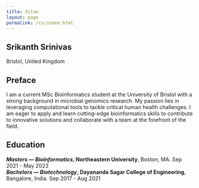 ```yaml
---
title: Vitae
layout: page
permalink: /cv/index.html
---
```

## Srikanth Srinivas
<!---[srinivasa.a@northeastern.edu](mailto:srinivasa.@northeastern.edu) --->
Bristol, United Kingdom
## Preface
I am a current MSc Bioinformatics student at the University of Bristol with a strong background in microbial genomics research.  My passion lies in leveraging computational tools to tackle critical human health challenges. I am eager to apply and learn cutting-edge bioinformatics skills to contribute to innovative solutions and collaborate with a team at the forefront of the field.

## Education
***Masters — Bioinformatics*, Northeastern University**, Boston, MA. Sep 2021 - May 2023<br>
***Bachelors — Biotechnology*, Dayananda Sagar College of Engineering**, Bangalore, India. Sep 2017 - Aug 2021<br>
